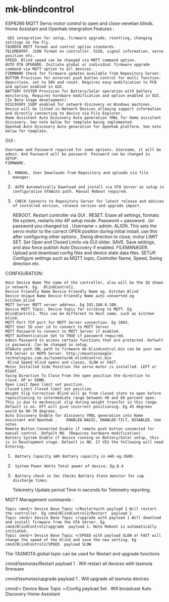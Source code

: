 # mk-blindcontrol
ESP8266 MQTT Servo motor control to open and close venetian blinds. Home Assistant and Openhab intergration
Features :

     GUI integration for setup, firmware upgrade, resetting, changing settings on the Fly.
    TASMOTA MQTT format and control option standards.
    TELEMENTRY. JSON format on controller. SSID, signal information, servo position etc.
    SPEED. Blind speed can be changed via MQTT command option.
    AUTO OTA UPGRADE. Initiate global or individual firmware upgrade command via MQTT option to all devices.
    FIRMWARE Check for firmware updates available from Repository Server.
    BUTTON Provision for external push button control for multi function. Open/close, set to 50% and reset. Requires easy modification to PCB and option enabled in GUI.
    BATTERY SYSTEM Provision for Battery/Solar operation with battery monitoring. Requires hardware modification and option enabled in GUI. (In Beta stage development).
    DISCOVERY SSDP enabled for network discovery on Windows machines. Device will be listed in Network Devices allowing support information and directly connecting to device via File Explorer.
    Home Assistant Auto Discovery Auto generation YMAL for Home assistant discovery. See note below for template being implemented
    Openhab Auto Discovery Auto generation for Openhab platform. See note below for template.

GUI :

    Username and Password required for some options. Username, it will be admin. And Password will be password. Password can be changed in SETUP.
    FIRMWARE.

1.      MANUAL. User Downloads from Repository and uploads via file manager.

2.      AUTO Automatically Download and install via OTA Server as setup in configuration OTAAuto path. Manual Reboot required.

3.      CHECK Connects to Repository Server for latest release and advises of installed version, release version and upgrade impact.

    REBOOT. Restart controller via GUI .
    RESET. Erase all settings, formats file system, restarts into AP setup mode.  Password =  password . (or password you changed to) . Username = admin.
    ALIGN. This sets the servo motor to the correct OPEN position during initial install, use this after configuring other options , Swing direction to close, motor
    LIMIT SET. Set Open and Closed Limits via GUI slider.
    SAVE. Save settings, and also force publish Auto Discovery if enabled.
    FILEMANAGER. Upload and download config files and device state data files.
    SETUP. Configure settings such as MQTT topic, Controller Name, Speed, Swing direction etc.

CONFIGURATION:

    Host Device Name The name of the controller, also will be the ID shown in network. Eg.  BlindControl1.
    Device Friendly Name Device Friendly Name eg. Kitchen Blind
    Device Unique Name Device Friendly Name auto converted eg kitchen_blind
    MQTT Server MQTT server address. Eg 192.168.0.100.
    Device MQTT Topic. Device topic for scribing to MQTT. Eg BlindControl1. This can be different to Host name. such as kitchen blind.
    MQTT Port TCP port for MQTT Server connection. Eg 1883.
    MQTT User ID user id to connect to MQTT Server
    MQTT Password to connect to MQTT Server if enabled.
    MQTT Authentication Set to TRUE if password required.
    Admin Password to access certain functions that are protected. Default is password. Can be changed in setup.
    OTAAuto path URL path to firmware mk-blindcontrol.bin can be your own OTA Server or REPO Server. http://mountaineagle-technologies.com.au/tasmota/mk-blindcontrol.bin
     Blind Speed blind opens and closes, SLOW or FAST.
    Motor Installed Side Position the servo motor is installed. LEFT or RIGHT.
    Swing Direction To Close From the open position the direction to close. UP or DOWN.
    Open Limit Open limit set position.
    Closed Limit Closed limit set position.
    Weight Slip Correction Blind will go from closed state to open before repositioning to intermediate range between 40 and 60 percent open. This is due to mechanical slip during weight transfer in this range. Default is on. Off will give incorrect positioning. Eg 45 degrees would be 60-70 degrees.
    Auto Discovery Enable for discovery YMAL generation into Home Assistant and Openhab .    ENABLED-BASIC, ENABLED-TILT, DISABLED. See notes
    Remote Button Connected Enable if remote push button connected for manual control. Default NO. (Requires hardware modification).
    Battery System Enable if device running on Battery/Solar setup, this is in Development stage. Default is NO. If YES the following will need Entering.

1.      Battery Capacity mAh Battery capacity in mAh eg.3600.

2.      System Power Watts Total power of device. Eg.0.4

3.      Battery check in Sec Checks Battery State monitor for cap discharge times.

    Telemetry Update period Time in seconds for Telemetry reporting.

MQTT Management commands :

    Topic cmnd/< Device Base Topic >/Restartwith payload 1 Will restart the controller. Eg cmnd/BlindControl2/Restart  payload 1
    Topic cmnd/< Device Base Topic >/upgrade with payload 1 Will download and install firmware from the OTA Server. Eg cmnd/BlindControl2/upgrade  payload 1. Note Reboot is automatically initiated.
    Topic cmnd/< Device Base Topic >/SPEED with payload SLOW or FAST will change the speed of the blind and save the new setting. Eg cmnd/BlindControl2/SPEED  payload SLOW

The TASMOTA global topic can be used for Restart and upgrade functions

cmnd/tasmotas/Restart payload 1 . Will restart all devices with tasmota firmware

cmnd/tasmotas/upgrade payload 1 . Will upgrade all tasmota devices

cmnd/< Device Base Topic >/Config payload Set . Will broadcast Auto Discovery Home Assistant 
